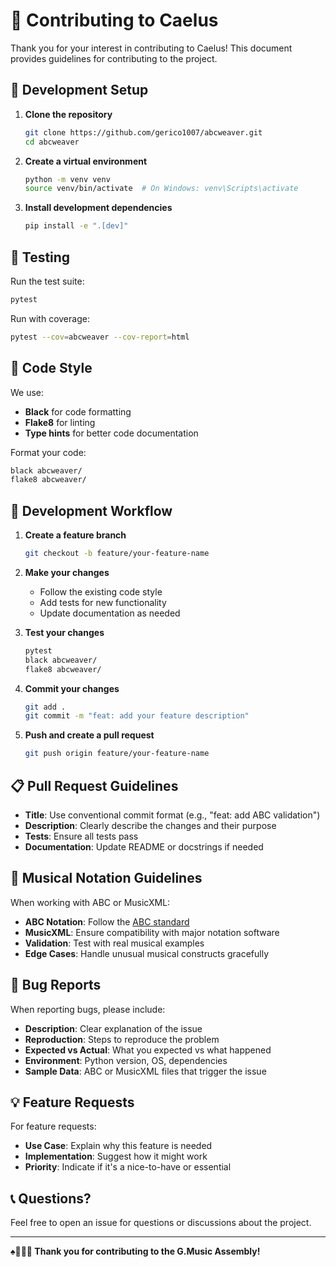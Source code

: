 # 🤝 Contributing to Caelus

Thank you for your interest in contributing to Caelus! This document provides guidelines for contributing to the project.

## 🎯 Development Setup

1. **Clone the repository**
   ```bash
   git clone https://github.com/gerico1007/abcweaver.git
   cd abcweaver
   ```

2. **Create a virtual environment**
   ```bash
   python -m venv venv
   source venv/bin/activate  # On Windows: venv\Scripts\activate
   ```

3. **Install development dependencies**
   ```bash
   pip install -e ".[dev]"
   ```

## 🧪 Testing

Run the test suite:
```bash
pytest
```

Run with coverage:
```bash
pytest --cov=abcweaver --cov-report=html
```

## 📝 Code Style

We use:
- **Black** for code formatting
- **Flake8** for linting
- **Type hints** for better code documentation

Format your code:
```bash
black abcweaver/
flake8 abcweaver/
```

## 🔄 Development Workflow

1. **Create a feature branch**
   ```bash
   git checkout -b feature/your-feature-name
   ```

2. **Make your changes**
   - Follow the existing code style
   - Add tests for new functionality
   - Update documentation as needed

3. **Test your changes**
   ```bash
   pytest
   black abcweaver/
   flake8 abcweaver/
   ```

4. **Commit your changes**
   ```bash
   git add .
   git commit -m "feat: add your feature description"
   ```

5. **Push and create a pull request**
   ```bash
   git push origin feature/your-feature-name
   ```

## 📋 Pull Request Guidelines

- **Title**: Use conventional commit format (e.g., "feat: add ABC validation")
- **Description**: Clearly describe the changes and their purpose
- **Tests**: Ensure all tests pass
- **Documentation**: Update README or docstrings if needed

## 🎼 Musical Notation Guidelines

When working with ABC or MusicXML:

- **ABC Notation**: Follow the [ABC standard](https://abcnotation.com/)
- **MusicXML**: Ensure compatibility with major notation software
- **Validation**: Test with real musical examples
- **Edge Cases**: Handle unusual musical constructs gracefully

## 🐛 Bug Reports

When reporting bugs, please include:

- **Description**: Clear explanation of the issue
- **Reproduction**: Steps to reproduce the problem
- **Expected vs Actual**: What you expected vs what happened
- **Environment**: Python version, OS, dependencies
- **Sample Data**: ABC or MusicXML files that trigger the issue

## 💡 Feature Requests

For feature requests:

- **Use Case**: Explain why this feature is needed
- **Implementation**: Suggest how it might work
- **Priority**: Indicate if it's a nice-to-have or essential

## 📞 Questions?

Feel free to open an issue for questions or discussions about the project.

---

**♠️🌿🎸🧵 Thank you for contributing to the G.Music Assembly!** 